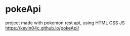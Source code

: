 # pokeApi
project made with pokemon rest api, using HTML CSS JS   
[https://kevin04c.github.io/pokeApi/
](https://kevin04c.github.io/pokeApi/)
